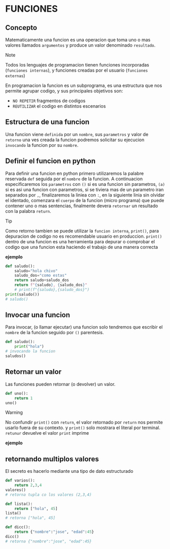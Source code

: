 # FUNCIONES
## Concepto
Matematicamente una funcion es una operacion que toma uno o mas valores llamados `argumentos` y produce un valor denominado `resultado`.
>[!NOTE]
> Todos los lenguajes de programacion tienen funciones incorporadas (`funciones internas`), y funciones creadas por el usuario (`funciones externas`)

En programacion la funcion es un subprograma, es una estructura que nos permite agrupar codigo, y sus principales objetivos son:
- `NO REPETIR` fragmentos de codigos
- `REUTILIZAR` el codigo en distintos escenarios
## Estructura de una funcion
Una funcion viene `definida` por un `nombre`, sus `parametros` y valor de `retorno` una ves creada la funcion podremos solicitar su ejecucion `invocando` la funcion por su `nombre`.
## Definir el funcion en python
Para definir una funcion en python primero utilizaremos la palabre reservada `def` seguida por el `nombre` de la funcion. A continuacion especificaremos los `parametros` con `()` si es una funcion sin parametros, `(a)` si es asi una funcion con parametros, si se tiviera mas de un parametro iran separados por `,`, finalizaremos la liniea con `:`, en la siguiente linia sin olvidar el identado, comenzara el `cuerpo` de la funcion (micro programa) que puede contener uno o mas sentencias, finalmente devera `retornar` un resultado con la palabra `return`.
>[!TIP]
> Como retorno tambien se puede utilizar la `funcion interna`, `print()`, para depuracion de codigo no es recomendable usuario en produccion. 
> `print()` dentro de una funcion es una herramienta para depurar o comprobar el codigo que una funcion esta haciendo el trabajo de una manera  correcta

 **ejemplo**
```python
def saludo():
    saludo="hola chivo"
    saludo_dos="como estas"
    return saludo+saludo_dos
    return f"{saludo}, {saludo_dos}"
    # print(f"{saludo},{saludo_dos}")
print(saludo())
# saludo()
```
## Invocar una funcion
Para invocar, (o llamar ejecutar) una funcion solo tendremos que escribir el `nombre` de la funcion seguido por `()` parentesis. 
```python
def saludo():
    print("hola")
# invocando la funcion
saludos()
```
## Retornar un valor
Las funciones pueden retornar (o devolver) un valor.
```python
def uno():
    return 1
uno()
```
>[!WARNING]
>No confundir `print()` con `return`, el valor retornado por `return` nos permite usarlo fuera de su contexto. y `print()` solo mostrara el literal por terminal.
`retunur` devuelve el valor `print` imprime 

**ejemplo**
## retornando multiplos valores
El secreto es hacerlo mediante una tipo de dato estructurado
```python
def varios():
    return 2,3,4
valores()
# retorna tupla co los valores (2,3,4)
```
```python
def lista():
    return ["hola", 45]
lista()
# retorna ["hola", 45]
```
```python
def dicc():
    return {"nombre":"jose", "edad":45}
dicc()
# retorna {"nombre":"jose", "edad":45}
```